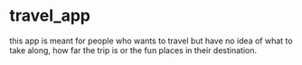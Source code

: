 # travel_app
this app is meant for people who wants to travel but have no idea of what to take along, how far the trip is or the fun places in their destination.
